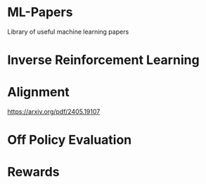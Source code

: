 # ML-Papers
Library of useful machine learning papers

# Inverse Reinforcement Learning

# Alignment
https://arxiv.org/pdf/2405.19107


# Off Policy Evaluation 

# Rewards 
